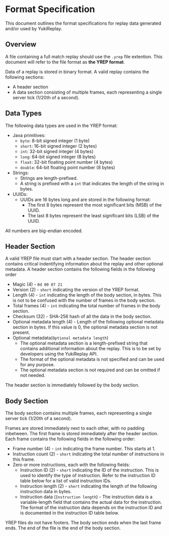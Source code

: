 # Format Specification

This document outlines the format specifications for replay data generated and/or used by YukiReplay.

## Overview

A file containing a full match replay should use the `.yrep` file extention. This document will refer to the file format as **the YREP format**.

Data of a replay is stored in binary format. A valid replay contains the following sections:

- A header section
- A data section consisting of multiple frames, each representing a single server tick (1/20th of a second).

## Data Types

The following data types are used in the YREP format:

- Java primitives:
  - `byte`: 8-bit signed integer (1 byte)
  - `short`: 16-bit signed integer (2 bytes)
  - `int`: 32-bit signed integer (4 bytes)
  - `long`: 64-bit signed integer (8 bytes)
  - `float`: 32-bit floating point number (4 bytes)
  - `double`: 64-bit floating point number (8 bytes)
- Strings:
  - Strings are length-prefixed.
  - A string is prefixed with a `int` that indicates the length of the string in bytes.
- UUIDs:
  - UUIDs are 16 bytes long and are stored in the following format:
    - The first 8 bytes represent the most significant bits (MSB) of the UUID.
    - The last 8 bytes represent the least significant bits (LSB) of the UUID.

All numbers are big-endian encoded.

## Header Section

A valid YREP file must start with a header section. The header section contains critical indentifying information about the replay and other optional metadata. A header section contains the following fields in the following order

- Magic (4) - `0d 00 07 21`
- Version (2) - `short` indicating the version of the YREP format.
- Length (4) - `int` indicating the length of the body section, in bytes. This is not to be confused with the number of frames in the body section.
- Total frames (4) - `int` indicating the total number of frames in the body section.
- Checksum (32) - SHA-256 hash of all the data in the body section.
- Optional metadata length (4) - Length of the following optional metadata section in bytes. If this value is 0, the optional metadata section is not present.
- Optional metadata(`Optional metadata length`)
  - The optional metadata section is a length-prefixed string that contains additional information about the replay. This is to be set by developers using the YukiReplay API.
  - The format of the optional metadata is not specified and can be used for any purpose.
  - The optional metadata section is not required and can be omitted if not needed.

The header section is immediately followed by the body section.

## Body Section

The body section contains multiple frames, each representing a single server tick (1/20th of a second). 

Frames are stored immediately next to each other, with no padding inbetween. The first frame is stored immediately after the header section. Each frame contains the following fields in the following order:

- Frame number (4) - `int` indicating the frame number. This starts at 1.
- Instruction count (2) - `short` indicating the total number of instructions in this frame.
- Zero or more instructions, each with the following fields:
  - Instruction ID (2) - `short` indicating the ID of the instruction. This is used to identify the type of instruction. Refer to the instruction ID table below for a list of valid instruction IDs.
  - Instruction length (2) - `short` indicating the length of the following instruction data in bytes.
  - Instruction data (`Instruction length`) - The instruction data is a variable-length field that contains the actual data for the instruction. The format of the instruction data depends on the instruction ID and is documented in the instruction ID table below.

YREP files do not have footers. The body section ends when the last frame ends. The end of the file is the end of the body section.